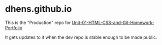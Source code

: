 # dhens.github.io

This is the "Production" repo for [Unit-01-HTML-CSS-and-Git-Homework-Portfolio](https://github.com/dhens/Unit-01-HTML-CSS-and-Git-Homework-Portfolio) 

It gets updates to it when the dev repo is stable enough to be made public.
